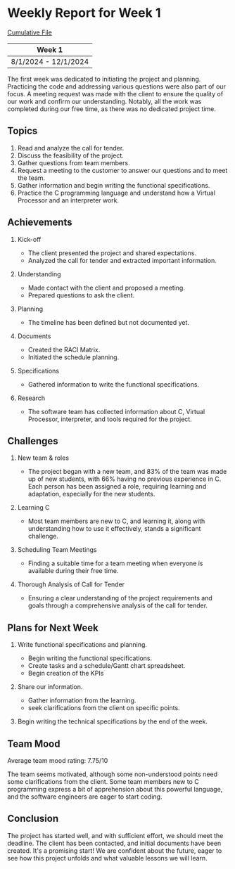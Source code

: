 # Weekly Report for Week 1
[Cumulative File](cumulative.md)

| Week 1 |
| --- |
| 8/1/2024 - 12/1/2024 |

The first week was dedicated to initiating the project and planning. Practicing the code and addressing various questions were also part of our focus. A meeting request was made with the client to ensure the quality of our work and confirm our understanding. Notably, all the work was completed during our free time, as there was no dedicated project time.

## Topics

1. Read and analyze the call for tender.
2. Discuss the feasibility of the project.
3. Gather questions from team members.
4. Request a meeting to the customer to answer our questions and to meet the team.
5. Gather information and begin writing the functional specifications.
6. Practice the C programming language and understand how a Virtual Processor and an interpreter work.

## Achievements

1. Kick-off
   - The client presented the project and shared expectations.
   - Analyzed the call for tender and extracted important information.

2. Understanding
   - Made contact with the client and proposed a meeting.
   - Prepared questions to ask the client.

3. Planning
   - The timeline has been defined but not documented yet.

4. Documents
   - Created the RACI Matrix.
   - Initiated the schedule planning.

5. Specifications
    - Gathered information to write the functional specifications.

6. Research
   - The software team has collected information about C, Virtual Processor, interpreter, and tools required for the project.

## Challenges

1. New team & roles
   - The project began with a new team, and 83% of the team was made up of new students, with 66% having no previous experience in C. Each person has been assigned a role, requiring learning and adaptation, especially for the new students.

2. Learning C
    - Most team members are new to C, and learning it, along with understanding how to use it effectively, stands a significant challenge.

3. Scheduling Team Meetings
   - Finding a suitable time for a team meeting when everyone is available during their free time.

4. Thorough Analysis of Call for Tender
   - Ensuring a clear understanding of the project requirements and goals through a comprehensive analysis of the call for tender.

## Plans for Next Week

1. Write functional specifications and planning.
   - Begin writing the functional specifications.
   - Create tasks and a schedule/Gantt chart spreadsheet.
   - Begin creation of the KPIs

2. Share our information.
   - Gather information from the learning.
   - seek clarifications from the client on specific points.

3. Begin writing the technical specifications by the end of the week.

## Team Mood

Average team mood rating: 7.75/10

The team seems motivated, although some non-understood points need some clarifications from the client. Some team members new to C programming express a bit of apprehension about this powerful language, and the software engineers are eager to start coding.

## Conclusion

The project has started well, and with sufficient effort, we should meet the deadline. The client has been contacted, and initial documents have been created. It's a promising start! We are confident about the future, eager to see how this project unfolds and what valuable lessons we will learn.